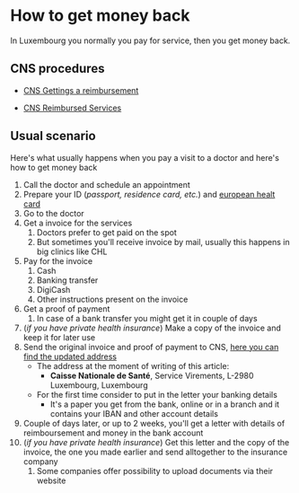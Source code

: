 # How to get money back

In Luxembourg you normally you pay for service, then you get money back.

## CNS procedures

* [CNS Gettings a reimbursement](https://cns.public.lu/en/assure/vie-privee/depenses-sante.html)

* [CNS Reimbursed Services](https://cns.public.lu/en/assure/vie-privee/sante-prevention.html)

## Usual scenario 

Here's what usually happens when you pay a visit to a doctor and here's how to get money back

1. Call the doctor and schedule an appointment
1. Prepare your ID (_passport, residence card, etc._) and [european healt card](http://ec.europa.eu/social/main.jsp?catId=559)
1. Go to the doctor
1. Get a invoice for the services
   1. Doctors prefer to get paid on the spot
   1. But sometimes you'll receive invoice by mail, usually this happens in big clinics like CHL
1. Pay for the invoice
   1. Cash
   1. Banking transfer
   1. DigiCash
   1. Other instructions present on the invoice
1. Get a proof of payment
   1. In case of a bank transfer you might get it in couple of days
1. (_if you have private health insurance_) Make a copy of the invoice and keep it for later use
1. Send the original invoice and proof of payment to CNS, [here you can find the updated address](https://cns.public.lu/en/assure/vie-privee/depenses-sante/avance-frais/en-pratique.html)
   * The address at the moment of writing of this article: 
       - **Caisse Nationale de Santé**, Service Virements, L-2980 Luxembourg, Luxembourg
   * For the first time consider to put in the letter your banking details
       - It's a paper you get from the bank, online or in a branch and it contains your IBAN and other account details
1. Couple of days later, or up to 2 weeks, you'll get a letter with details of reimboursement and money in the bank account
1. (_if you have private health insurance_) Get this letter and the copy of the invoice, the one you made earlier and send alltogether to the insurance company
    1. Some companies offer possibility to upload documents via their website
